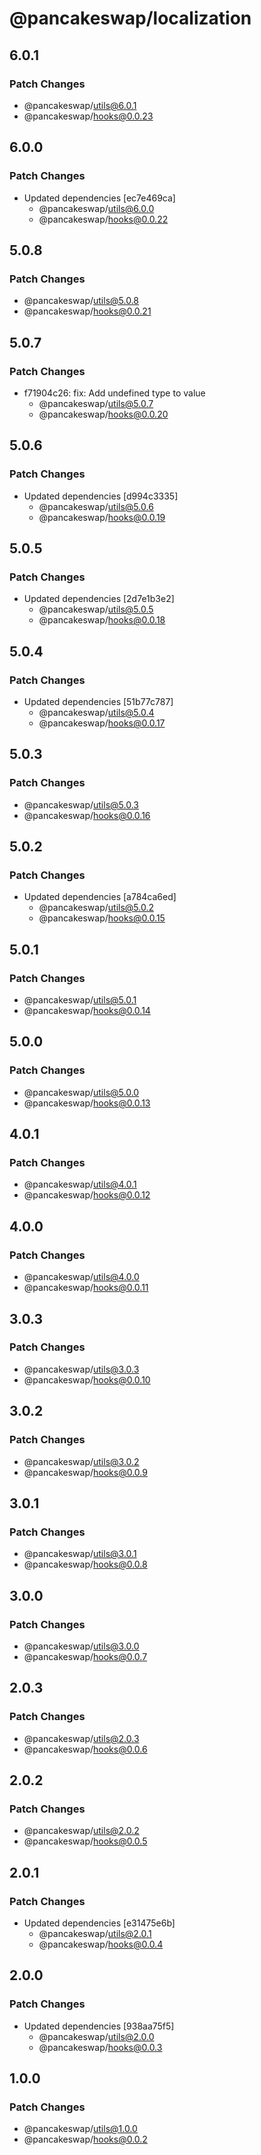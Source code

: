 # @pancakeswap/localization

## 6.0.1

### Patch Changes

- @pancakeswap/utils@6.0.1
- @pancakeswap/hooks@0.0.23

## 6.0.0

### Patch Changes

- Updated dependencies [ec7e469ca]
  - @pancakeswap/utils@6.0.0
  - @pancakeswap/hooks@0.0.22

## 5.0.8

### Patch Changes

- @pancakeswap/utils@5.0.8
- @pancakeswap/hooks@0.0.21

## 5.0.7

### Patch Changes

- f71904c26: fix: Add undefined type to value
  - @pancakeswap/utils@5.0.7
  - @pancakeswap/hooks@0.0.20

## 5.0.6

### Patch Changes

- Updated dependencies [d994c3335]
  - @pancakeswap/utils@5.0.6
  - @pancakeswap/hooks@0.0.19

## 5.0.5

### Patch Changes

- Updated dependencies [2d7e1b3e2]
  - @pancakeswap/utils@5.0.5
  - @pancakeswap/hooks@0.0.18

## 5.0.4

### Patch Changes

- Updated dependencies [51b77c787]
  - @pancakeswap/utils@5.0.4
  - @pancakeswap/hooks@0.0.17

## 5.0.3

### Patch Changes

- @pancakeswap/utils@5.0.3
- @pancakeswap/hooks@0.0.16

## 5.0.2

### Patch Changes

- Updated dependencies [a784ca6ed]
  - @pancakeswap/utils@5.0.2
  - @pancakeswap/hooks@0.0.15

## 5.0.1

### Patch Changes

- @pancakeswap/utils@5.0.1
- @pancakeswap/hooks@0.0.14

## 5.0.0

### Patch Changes

- @pancakeswap/utils@5.0.0
- @pancakeswap/hooks@0.0.13

## 4.0.1

### Patch Changes

- @pancakeswap/utils@4.0.1
- @pancakeswap/hooks@0.0.12

## 4.0.0

### Patch Changes

- @pancakeswap/utils@4.0.0
- @pancakeswap/hooks@0.0.11

## 3.0.3

### Patch Changes

- @pancakeswap/utils@3.0.3
- @pancakeswap/hooks@0.0.10

## 3.0.2

### Patch Changes

- @pancakeswap/utils@3.0.2
- @pancakeswap/hooks@0.0.9

## 3.0.1

### Patch Changes

- @pancakeswap/utils@3.0.1
- @pancakeswap/hooks@0.0.8

## 3.0.0

### Patch Changes

- @pancakeswap/utils@3.0.0
- @pancakeswap/hooks@0.0.7

## 2.0.3

### Patch Changes

- @pancakeswap/utils@2.0.3
- @pancakeswap/hooks@0.0.6

## 2.0.2

### Patch Changes

- @pancakeswap/utils@2.0.2
- @pancakeswap/hooks@0.0.5

## 2.0.1

### Patch Changes

- Updated dependencies [e31475e6b]
  - @pancakeswap/utils@2.0.1
  - @pancakeswap/hooks@0.0.4

## 2.0.0

### Patch Changes

- Updated dependencies [938aa75f5]
  - @pancakeswap/utils@2.0.0
  - @pancakeswap/hooks@0.0.3

## 1.0.0

### Patch Changes

- @pancakeswap/utils@1.0.0
- @pancakeswap/hooks@0.0.2
